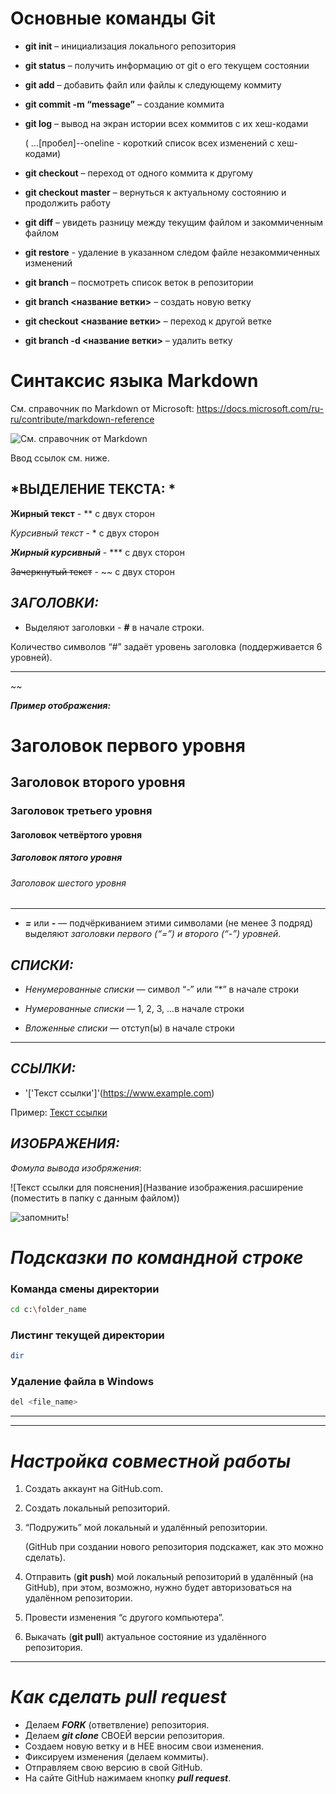 # **Основные команды Git** 
   
- **git init** – инициализация локального репозитория

- **git status** – получить информацию от git о его текущем состоянии

- **git add** – добавить файл или файлы к следующему коммиту

- **git commit -m “message”** – создание коммита

- **git log** – вывод на экран истории всех коммитов с их хеш-кодами

    ( ...[пробел]--oneline - короткий список всех изменений с хеш-кодами)

- **git checkout** – переход от одного коммита к другому

- **git checkout master** – вернуться к актуальному состоянию и продолжить работу

- **git diff** – увидеть разницу между текущим файлом и закоммиченным файлом

- **git restore** - удаление в указанном следом файле незакоммиченных изменений

- **git branch** – посмотреть список веток в репозитории

- **git branch <название ветки>** – создать новую ветку

- **git checkout <название ветки>** – переход к другой ветке

- **git branch -d <название ветки>** – удалить ветку



# **Синтаксис языка Markdown**

См. справочник по Markdown от Microsoft:
https://docs.microsoft.com/ru-ru/contribute/markdown-reference

![См. справочник от Markdown](https://docs.microsoft.com/ru-ru/contribute/markdown-reference)

Ввод ссылок см. ниже.


 ## *ВЫДЕЛЕНИЕ ТЕКСТА: *

   **Жирный текст**  -  ** с двух сторон

   *Курсивный текст*  -  * с двух сторон 

   ***Жирный курсивный***  - *** с двух сторон

   ~~Зачеркнутый текст~~  -  ~~ с двух сторон


 ## *ЗАГОЛОВКИ:*

 - Выделяют заголовки - **#** в начале строки.

 Количество символов “#” задаёт уровень заголовка (поддерживается 6 уровней).
 _______
~~

 ***__Пример отображения:__***

# Заголовок первого уровня  
## Заголовок второго уровня
### Заголовок третьего уровня
#### Заголовок четвёртого уровня
##### Заголовок пятого уровня
###### Заголовок шестого уровня
_______


- ***=*** или ***-***  — подчёркиванием этими символами (не менее 3 подряд) выделяют *заголовки первого (“=”) и второго (“-”) уровней*.
 

 ## *СПИСКИ:*

 - *Ненумерованные списки* — символ “-” или “*” в начале строки

 - *Нумерованные списки* — 1, 2, 3, ...в начале строки

 - *Вложенные списки* — отступ(ы) в начале строки

_____________________

 ## *ССЫЛКИ:*

- '['Текст ссылки']'(https://www.example.com)

Пример: [Текст ссылки](https://www.example.com)


 ## *ИЗОБРАЖЕНИЯ:*

 *Фомула вывода изобряжения*:

![Текст ссылки для пояснения](Название изображения.расширение  (поместить в папку с данным файлом))

![запомнить!](diff.png)



# *Подсказки по командной строке*

### Команда смены директории

```sh
cd c:\folder_name
```

### Листинг текущей директории
```sh
dir
```

### Удаление файла в Windows
```sh
del <file_name>
```
___________
_____



# ***Настройка совместной работы***

1. Создать аккаунт на GitHub.com.
2. Создать локальный репозиторий.
3. “Подружить” мой локальный и удалённый репозитории.

   (GitHub при создании нового репозитория подскажет, как это можно сделать).
4. Отправить (**git push**) мой локальный репозиторий в удалённый (на GitHub), при этом, возможно, нужно будет авторизоваться на удалённом репозитории.
5. Провести изменения “с другого компьютера”.
6. Выкачать (**git pull**) актуальное состояние из удалённого репозитория.


____

# ***Как сделать pull request***
- Делаем ***FORK*** (ответвление) репозитория.
- Делаем ***git clone*** СВОЕЙ версии репозитория. 
- Создаем новую ветку и в НЕЕ вносим свои изменения.
- Фиксируем изменения (делаем коммиты).
- Отправляем свою версию в свой GitHub.
- На сайте GitHub нажимаем кнопку ***pull request***.
